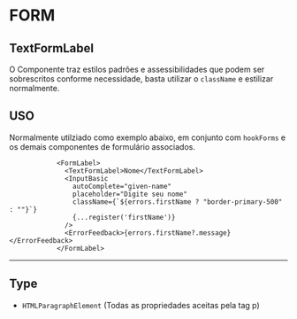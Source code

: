 # FORM

## TextFormLabel

O Componente traz estilos padrões e assessibilidades que podem ser sobrescritos conforme necessidade, basta utilizar o `className` e estilizar normalmente.

## USO

Normalmente utilziado como exemplo abaixo, em conjunto com `hookForms` e os demais componentes de formulário associados.

```tsx
            <FormLabel>
              <TextFormLabel>Nome</TextFormLabel>
              <InputBasic
                autoComplete="given-name"
                placeholder="Digite seu nome"
                className={`${errors.firstName ? "border-primary-500" : ""}`}
                {...register('firstName')}
              />
              <ErrorFeedback>{errors.firstName?.message}</ErrorFeedback>
            </FormLabel>
```

***

## Type

- `HTMLParagraphElement` (Todas as propriedades aceitas pela tag p)
